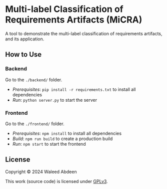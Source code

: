 # Multi-label Classification of Requirements Artifacts (MiCRA)

A tool to demonstrate the multi-label classification of requirements artifacts, and its application.

## How to Use

### Backend

Go to the `./backend/` folder.

- *Prerequisites*: `pip install -r requirements.txt` to install all dependencies
- *Run*: `python server.py` to start the server

### Frontend

Go to the `./frontend/` folder.

- *Prerequisites*: `npm install` to install all dependencies
- *Build*: `npm run build` to create a production build
- *Run*: `npm start` to start the frontend

## License

Copyright © 2024 Waleed Abdeen

This work (source code) is licensed under  [GPLv3](./LICENSE).
